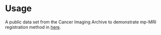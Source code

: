 # Usage

A public data set from the Cancer Imaging Archive to demonstrate mp-MRI registration method in [here](https://github.com/QianyeYang/mpmrireg).
